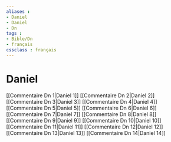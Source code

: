 ```yaml
---
aliases : 
- Daniel
- Daniel
- Dn
tags : 
- Bible/Dn
- français
cssclass : français
---
```


# Daniel

[[Commentaire Dn 1|Daniel 1]]
[[Commentaire Dn 2|Daniel 2]]
[[Commentaire Dn 3|Daniel 3]]
[[Commentaire Dn 4|Daniel 4]]
[[Commentaire Dn 5|Daniel 5]]
[[Commentaire Dn 6|Daniel 6]]
[[Commentaire Dn 7|Daniel 7]]
[[Commentaire Dn 8|Daniel 8]]
[[Commentaire Dn 9|Daniel 9]]
[[Commentaire Dn 10|Daniel 10]]
[[Commentaire Dn 11|Daniel 11]]
[[Commentaire Dn 12|Daniel 12]]
[[Commentaire Dn 13|Daniel 13]]
[[Commentaire Dn 14|Daniel 14]]
